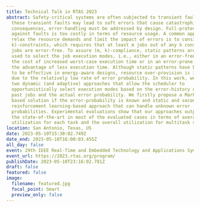 ```yaml
---
title: Technical Talk in RTAS 2023
abstract: Safety-critical systems are often subjected to transient faults. Since
  these transient faults may lead to soft errors that cause catastrophic
  consequences, error-handling must be addressed by design. Full-protection
  against faults is too costly in terms of resource usage. A common approach to
  relax the resource demands and limit the impact of errors is to consider (m,
  k)-constraints, which requires that at least m jobs out of any k consecutive
  jobs are error-free. To assure (m, k)-compliance, static patterns are widely
  used to select the job execution modes, i.e., either in an error-free mode at
  the cost of increased worst-case execution time or in an error-prone mode with
  the advantage of less execution time. Although static patterns have been shown
  to be effective in energy-aware designs, resource over-provision is inevitable
  due to the relatively low rate of error probability. In this work, we propose
  two dynamic (and adaptive) approaches that allow the scheduler to
  opportunistically select execution modes based on the error-history of the
  past jobs and the actual error probability. We firstly propose a Markov chain
  based solution if the error-probability is known and static and secondly a
  reinforcement learning-based approach that can handle unknown error
  probabilities. Experimental evaluations show that our approaches outperform
  the state-of-the-art in most of the evaluated cases in terms of average
  utilization for each task and the overall utilization for multitask systems.
location: San Antonio, Texas, US
date: 2023-05-10T15:30:02.749Z
date_end: 2023-05-10T16:00:03.455Z
all_day: false
event: 29th IEEE Real-Time and Embedded Technology and Applications Symposium
event_url: https://2023.rtas.org/program/
publishDate: 2023-05-10T23:16:02.781Z
draft: false
featured: false
image:
  filename: featured.jpg
  focal_point: Smart
  preview_only: false
---
```

